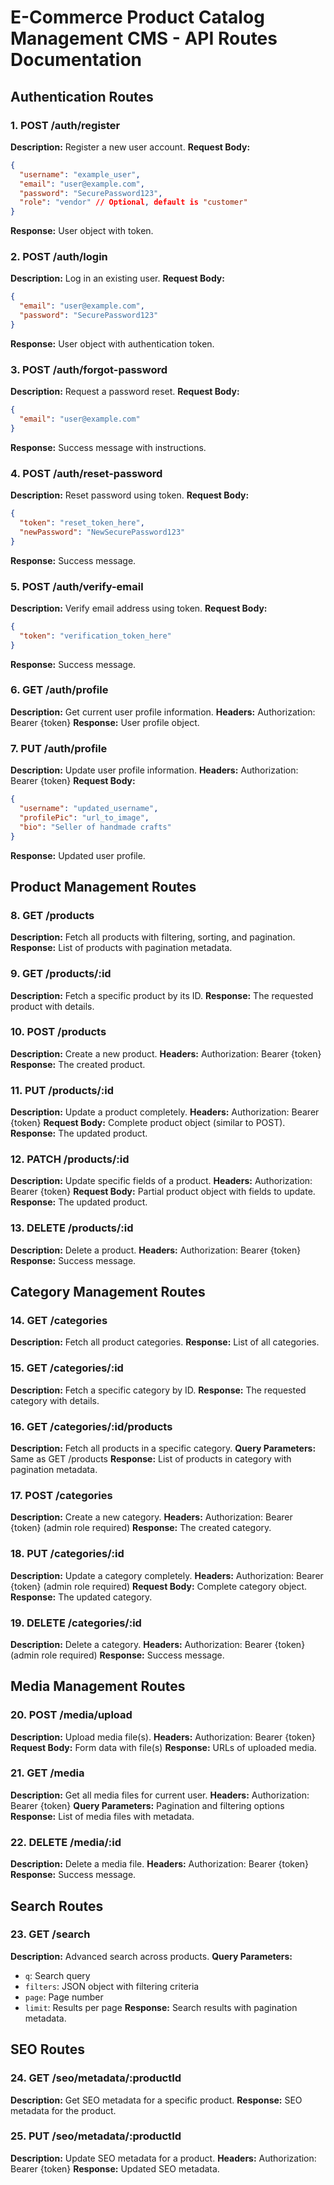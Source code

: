 # E-Commerce Product Catalog Management CMS - API Routes Documentation

## Authentication Routes

### 1. POST /auth/register
**Description:** Register a new user account.
**Request Body:**
```json
{
  "username": "example_user",
  "email": "user@example.com",
  "password": "SecurePassword123",
  "role": "vendor" // Optional, default is "customer"
}
```
**Response:** User object with token.

### 2. POST /auth/login
**Description:** Log in an existing user.
**Request Body:**
```json
{
  "email": "user@example.com",
  "password": "SecurePassword123"
}
```
**Response:** User object with authentication token.

### 3. POST /auth/forgot-password
**Description:** Request a password reset.
**Request Body:**
```json
{
  "email": "user@example.com"
}
```
**Response:** Success message with instructions.

### 4. POST /auth/reset-password
**Description:** Reset password using token.
**Request Body:**
```json
{
  "token": "reset_token_here",
  "newPassword": "NewSecurePassword123"
}
```
**Response:** Success message.

### 5. POST /auth/verify-email
**Description:** Verify email address using token.
**Request Body:**
```json
{
  "token": "verification_token_here"
}
```
**Response:** Success message.

### 6. GET /auth/profile
**Description:** Get current user profile information.
**Headers:** Authorization: Bearer {token}
**Response:** User profile object.

### 7. PUT /auth/profile
**Description:** Update user profile information.
**Headers:** Authorization: Bearer {token}
**Request Body:**
```json
{
  "username": "updated_username",
  "profilePic": "url_to_image",
  "bio": "Seller of handmade crafts"
}
```
**Response:** Updated user profile.

## Product Management Routes

### 8. GET /products
**Description:** Fetch all products with filtering, sorting, and pagination.
**Response:** List of products with pagination metadata.

### 9. GET /products/:id
**Description:** Fetch a specific product by its ID.
**Response:** The requested product with details.

### 10. POST /products
**Description:** Create a new product.
**Headers:** Authorization: Bearer {token}
**Response:** The created product.

### 11. PUT /products/:id
**Description:** Update a product completely.
**Headers:** Authorization: Bearer {token}
**Request Body:** Complete product object (similar to POST).
**Response:** The updated product.

### 12. PATCH /products/:id
**Description:** Update specific fields of a product.
**Headers:** Authorization: Bearer {token}
**Request Body:** Partial product object with fields to update.
**Response:** The updated product.

### 13. DELETE /products/:id
**Description:** Delete a product.
**Headers:** Authorization: Bearer {token}
**Response:** Success message.

## Category Management Routes

### 14. GET /categories
**Description:** Fetch all product categories.
**Response:** List of all categories.

### 15. GET /categories/:id
**Description:** Fetch a specific category by ID.
**Response:** The requested category with details.

### 16. GET /categories/:id/products
**Description:** Fetch all products in a specific category.
**Query Parameters:** Same as GET /products
**Response:** List of products in category with pagination metadata.

### 17. POST /categories
**Description:** Create a new category.
**Headers:** Authorization: Bearer {token} (admin role required)
**Response:** The created category.

### 18. PUT /categories/:id
**Description:** Update a category completely.
**Headers:** Authorization: Bearer {token} (admin role required)
**Request Body:** Complete category object.
**Response:** The updated category.

### 19. DELETE /categories/:id
**Description:** Delete a category.
**Headers:** Authorization: Bearer {token} (admin role required)
**Response:** Success message.

## Media Management Routes

### 20. POST /media/upload
**Description:** Upload media file(s).
**Headers:** Authorization: Bearer {token}
**Request Body:** Form data with file(s)
**Response:** URLs of uploaded media.

### 21. GET /media
**Description:** Get all media files for current user.
**Headers:** Authorization: Bearer {token}
**Query Parameters:** Pagination and filtering options
**Response:** List of media files with metadata.

### 22. DELETE /media/:id
**Description:** Delete a media file.
**Headers:** Authorization: Bearer {token}
**Response:** Success message.

## Search Routes

### 23. GET /search
**Description:** Advanced search across products.
**Query Parameters:**
- `q`: Search query
- `filters`: JSON object with filtering criteria
- `page`: Page number
- `limit`: Results per page
**Response:** Search results with pagination metadata.

## SEO Routes

### 24. GET /seo/metadata/:productId
**Description:** Get SEO metadata for a specific product.
**Response:** SEO metadata for the product.

### 25. PUT /seo/metadata/:productId
**Description:** Update SEO metadata for a product.
**Headers:** Authorization: Bearer {token}
**Response:** Updated SEO metadata.

